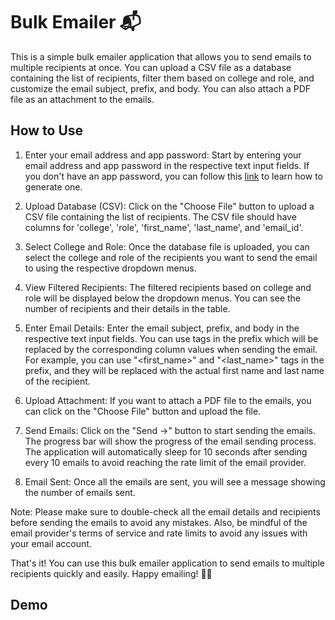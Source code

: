 # Bulk Emailer 📬
This is a simple bulk emailer application that allows you to send emails to multiple recipients at once. You can upload a CSV file as a database containing the list of recipients, filter them based on college and role, and customize the email subject, prefix, and body. You can also attach a PDF file as an attachment to the emails.

## How to Use
1. Enter your email address and app password: Start by entering your email address and app password in the respective text input fields. If you don't have an app password, you can follow this [link]("https://support.google.com/mail/answer/185833?hl=en") to learn how to generate one.

2. Upload Database (CSV): Click on the "Choose File" button to upload a CSV file containing the list of recipients. The CSV file should have columns for 'college', 'role', 'first_name', 'last_name', and 'email_id'.

3. Select College and Role: Once the database file is uploaded, you can select the college and role of the recipients you want to send the email to using the respective dropdown menus.

4. View Filtered Recipients: The filtered recipients based on college and role will be displayed below the dropdown menus. You can see the number of recipients and their details in the table.

5. Enter Email Details: Enter the email subject, prefix, and body in the respective text input fields. You can use tags in the prefix which will be replaced by the corresponding column values when sending the email. For example, you can use "<first_name>" and "<last_name>" tags in the prefix, and they will be replaced with the actual first name and last name of the recipient.

6. Upload Attachment: If you want to attach a PDF file to the emails, you can click on the "Choose File" button and upload the file.

7. Send Emails: Click on the "Send ->" button to start sending the emails. The progress bar will show the progress of the email sending process. The application will automatically sleep for 10 seconds after sending every 10 emails to avoid reaching the rate limit of the email provider.

8. Email Sent: Once all the emails are sent, you will see a message showing the number of emails sent.

Note: Please make sure to double-check all the email details and recipients before sending the emails to avoid any mistakes. Also, be mindful of the email provider's terms of service and rate limits to avoid any issues with your email account.

That's it! You can use this bulk emailer application to send emails to multiple recipients quickly and easily. Happy emailing! 📧😊

## Demo
